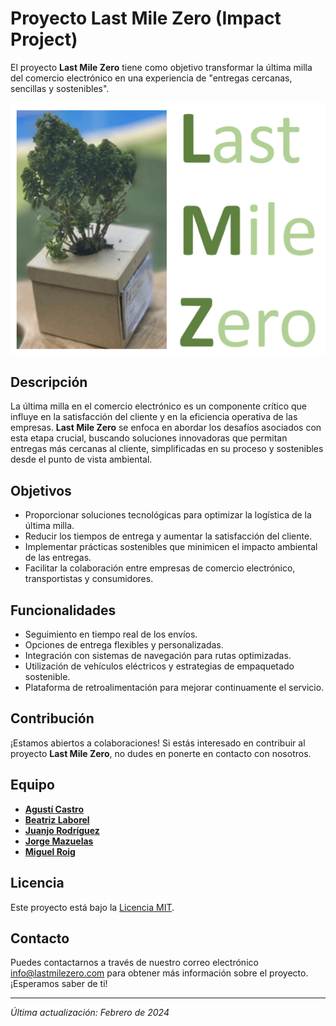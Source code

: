 # Proyecto Last Mile Zero (Impact Project)

El proyecto **Last Mile Zero** tiene como objetivo transformar la última milla del comercio electrónico en una experiencia de "entregas cercanas, sencillas y sostenibles".

![Logo de Last Mile Zero](Logo.png)

## Descripción

La última milla en el comercio electrónico es un componente crítico que influye en la satisfacción del cliente y en la eficiencia operativa de las empresas. **Last Mile Zero** se enfoca en abordar los desafíos asociados con esta etapa crucial, buscando soluciones innovadoras que permitan entregas más cercanas al cliente, simplificadas en su proceso y sostenibles desde el punto de vista ambiental.

## Objetivos

- Proporcionar soluciones tecnológicas para optimizar la logística de la última milla.
- Reducir los tiempos de entrega y aumentar la satisfacción del cliente.
- Implementar prácticas sostenibles que minimicen el impacto ambiental de las entregas.
- Facilitar la colaboración entre empresas de comercio electrónico, transportistas y consumidores.

## Funcionalidades

- Seguimiento en tiempo real de los envíos.
- Opciones de entrega flexibles y personalizadas.
- Integración con sistemas de navegación para rutas optimizadas.
- Utilización de vehículos eléctricos y estrategias de empaquetado sostenible.
- Plataforma de retroalimentación para mejorar continuamente el servicio.

## Contribución

¡Estamos abiertos a colaboraciones! Si estás interesado en contribuir al proyecto **Last Mile Zero**, no dudes en ponerte en contacto con nosotros.

## Equipo

- **[Agustí Castro](https://github.com/agcastrom)**
- **[Beatriz Laborel](https://github.com/blaborel)**
- **[Juanjo Rodríguez](https://github.com/jjrr-es)**
- **[Jorge Mazuelas](https://github.com/mazuelin)**
- **[Miguel Roig](https://github.com/MiguelRoigB)** 

## Licencia

Este proyecto está bajo la [Licencia MIT](LICENSE).

## Contacto

Puedes contactarnos a través de nuestro correo electrónico [info@lastmilezero.com](mailto:lastmilezero@gmail.com) para obtener más información sobre el proyecto. ¡Esperamos saber de ti!

---

*Última actualización: Febrero de 2024*

